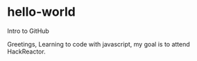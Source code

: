 # hello-world
Intro to GitHub

Greetings,
Learning to code with javascript, my goal is to attend HackReactor.
